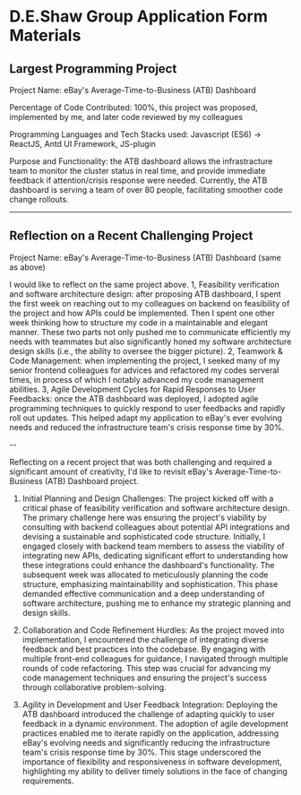 # D.E.Shaw Group Application Form Materials

## Largest Programming Project

Project Name: eBay's Average-Time-to-Business (ATB) Dashboard 

Percentage of Code Contributed: 100%, this project was proposed, implemented by me, and later code reviewed by my colleagues

Programming Languages and Tech Stacks used: Javascript (ES6) -> ReactJS, Antd UI Framework, JS-plugin

Purpose and Functionality: the ATB dashboard allows the infrastracture team to monitor the cluster status in real time, and provide immediate feedback if attention/crisis response were needed. Currently, the ATB dashboard is serving a team of over 80 people, facilitating smoother code change rollouts.

---

## Reflection on a Recent Challenging Project

Project Name: eBay's Average-Time-to-Business (ATB) Dashboard (same as above)

I would like to reflect on the same project above. 
1, Feasibility verification and software architecture design: after proposing ATB dashboard, I spent the first week on reaching out to my colleagues on backend on feasibility of the project and how APIs could be implemented. Then I spent one other week thinking how to structure my code in a maintainable and elegant manner. These two parts not only pushed me to communicate efficiently my needs with teammates but also significantly honed my software architecture design skills (i.e., the ability to oversee the bigger picture). 
2, Teamwork & Code Management: when implementing the project, I seeked many of my senior frontend colleagues for advices and refactored my codes serveral times, in process of which I notably advanced my code management abilities.
3, Agile Development Cycles for Rapid Responses to User Feedbacks: once the ATB dashboard was deployed, I adopted agile programming techniques to quickly respond to user feedbacks and rapidly roll out updates. This helped adapt my application to eBay's ever evolving needs and reduced the infrastructure team's crisis response time by 30%.

--

Reflecting on a recent project that was both challenging and required a significant amount of creativity, I'd like to revisit eBay's Average-Time-to-Business (ATB) Dashboard project. 

1. Initial Planning and Design Challenges: The project kicked off with a critical phase of feasibility verification and software architecture design. The primary challenge here was ensuring the project's viability by consulting with backend colleagues about potential API integrations and devising a sustainable and sophisticated code structure. Initially, I engaged closely with backend team members to assess the viability of integrating new APIs, dedicating significant effort to understanding how these integrations could enhance the dashboard's functionality. The subsequent week was allocated to meticulously planning the code structure, emphasizing maintainability and sophistication. This phase demanded effective communication and a deep understanding of software architecture, pushing me to enhance my strategic planning and design skills.

2. Collaboration and Code Refinement Hurdles: As the project moved into implementation, I encountered the challenge of integrating diverse feedback and best practices into the codebase. By engaging with multiple front-end colleagues for guidance, I navigated through multiple rounds of code refactoring. This step was crucial for advancing my code management techniques and ensuring the project's success through collaborative problem-solving.

3. Agility in Development and User Feedback Integration: Deploying the ATB dashboard introduced the challenge of adapting quickly to user feedback in a dynamic environment. The adoption of agile development practices enabled me to iterate rapidly on the application, addressing eBay's evolving needs and significantly reducing the infrastructure team's crisis response time by 30%. This stage underscored the importance of flexibility and responsiveness in software development, highlighting my ability to deliver timely solutions in the face of changing requirements.